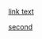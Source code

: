 [link text](https://colab.research.google.com/drive/1HK4K73LfcqGP9f159_lVxhUlSO3tjGQV#scrollTo=RUSxvxwmI-Pp&line=3&uniqifier=1)



[second](https://colab.research.google.com/drive/1HK4K73LfcqGP9f159_lVxhUlSO3tjGQV#scrollTo=RUSxvxwmI-Pp&line=3&uniqifier=1)
